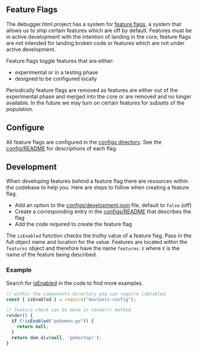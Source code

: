 ## Feature Flags

The debugger.html project has a system for [feature flags](https://en.wikipedia.org/wiki/Feature_toggle), a system that allows us to ship certain features which are off by default.  Features must be in active development with the intention of landing in the core; feature flags are not intended for landing broken code or features which are not under active development.

Feature flags toggle features that are either:

* experimental or in a testing phase
* designed to be configured locally

Periodically feature flags are removed as features are either out of the experimental phase and merged into the core or are removed and no longer available.  In the future we may turn on certain features for subsets of the population.

## Configure

All feature flags are configured in the [configs directory](../configs/).  See the [config/README][configs-readme] for descriptions of each flag.

## Development

When developing features behind a feature flag there are resources within the codebase to help you.  Here are steps to follow when creating a feature flag.

- Add an option to the [configs/development.json](../configs/development.json) file, default to `false` (off)
- Create a corresponding entry in the [configs/README][configs-readme] that describes the flag
- Add the code required to create the feature flag

The `isEnabled` function checks the truthy value of a feature flag.  Pass in the full object name and location for the value.  Features are located within the `features` object and therefore have the name `features.X` where `X` is the name of the feature being described.

### Example

Search for [isEnabled](https://github.com/devtools-html/debugger.html/search?utf8=%E2%9C%93&q=isEnabled) in the code to find more examples.

```js
// within the components directory you can require isEnabled
const { isEnabled } = require("devtools-config");

// feature check can be done in render() method
render() {
  if (!isEnabled("pokemon-go")) {
    return null;
  }
  return dom.div(null, 'pokestop!');
}
```

[configs-readme]: ../configs/README.md
